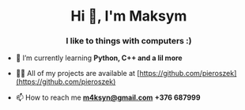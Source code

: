 <h1 align="center">Hi 👋, I'm Maksym</h1>
<h3 align="center">I like to things with computers :)</h3>

- 🌱 I’m currently learning **Python, C++ and  a lil more**

- 👨‍💻 All of my projects are available at [https://github.com/pieroszek](https://github.com/pieroszek)

- 📫 How to reach me **m4ksyn@gmail.com** **+376 687999**
